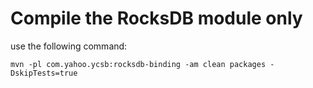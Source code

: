 # Compile the RocksDB module only

use the following command:

`mvn -pl com.yahoo.ycsb:rocksdb-binding -am clean packages -DskipTests=true`
